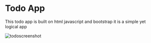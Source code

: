 # Todo App
  This todo app is built on html javascript and bootstrap 
  it is a simple yet logical app 

  ![todoscreenshot](https://github.com/jawadhassan100/Todo_App/assets/123384066/d951129b-f569-4304-83a8-4ed836947d8c)

